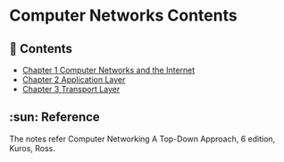 # Computer Networks Contents

## :memo: Contents

* [Chapter 1 Computer Networks and the Internet](https://github.com/wdyfy/Computer-Networks/blob/master/chapter-1.md)
* [Chapter 2 Application Layer](https://github.com/wdyfy/Computer-Networks/blob/master/chapter-2.md)
* [Chapter 3 Transport Layer](https://github.com/wdyfy/Computer-Networks/blob/master/chapter-3-transport-layer.md)


## :sun: Reference
The notes refer Computer Networking A Top-Down Approach, 6 edition, Kuros, Ross.

